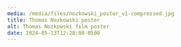 ```yaml
---
media: /media/files/nozkowski_poster_v1-compressed.jpg
title: Thomas Nozkowski poster
alt: Thomas Nozkowski film poster
date: 2024-05-13T12:28:00-0500
---
```

